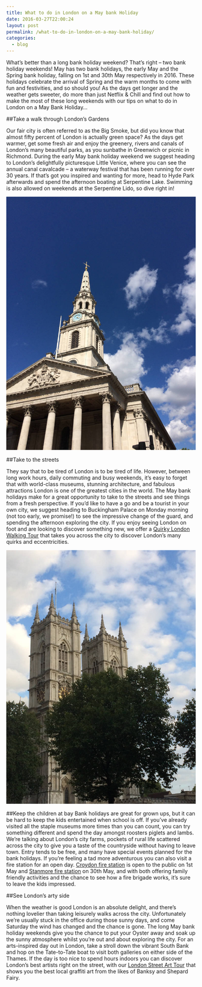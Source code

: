 ```yaml
---
title: What to do in London on a May bank Holiday
date: 2016-03-27T22:00:24
layout: post
permalink: /what-to-do-in-london-on-a-may-bank-holiday/
categories:
  - blog
---
```

What’s better than a long bank holiday weekend? That’s right – two bank holiday weekends! May has two bank holidays, the early May and the Spring bank holiday, falling on 1st and 30th May respectively in 2016. These holidays celebrate the arrival of Spring and the warm months to come with fun and festivities, and so should you! As the days get longer and the weather gets sweeter, do more than just Netflix & Chill and find out how to make the most of these long weekends with our tips on what to do in London on a May Bank Holiday…

##Take a walk through London’s Gardens

Our fair city is often referred to as the Big Smoke, but did you know that almost fifty percent of London is actually green space? As the days get warmer, get some fresh air and enjoy the greenery, rivers and canals of London’s many beautiful parks, as you sunbathe in Greenwich or picnic in Richmond. During the early May bank holiday weekend we suggest heading to London’s delightfully picturesque Little Venice, where you can see the annual canal cavalcade – a waterway festival that has been running for over 30 years. If that’s got you inspired and wanting for more, head to Hyde Park afterwards and spend the afternoon boating at Serpentine Lake. Swimming is also allowed on weekends at the Serpentine Lido, so dive right in!  

<p><img src="/images/st-martin-in-the-fields-770x1024.jpg" alt="St Martin in the Fields" /></p>

##Take to the streets

They say that to be tired of London is to be tired of life. However, between long work hours, daily commuting and busy weekends, it’s easy to forget that with world-class museums, stunning architecture, and fabulous attractions London is one of the greatest cities in the world. The May bank holidays make for a great opportunity to take to the streets and see things from a fresh perspective. If you’d like to have a go and be a tourist in your own city, we suggest heading to Buckingham Palace on Monday morning (not too early, we promise!) to see the impressive change of the guard, and spending the afternoon exploring the city. If you enjoy seeing London on foot and are looking to discover something new, we offer a [Quirky London Walking Tour](/product/quirky-tour/) that takes you across the city to discover London’s many quirks and eccentricities.

<p><img src="/images/westminster-abbey-770x1024.jpg" alt="Westminster Abbey" /></p>


##Keep the children at bay
Bank holidays are great for grown ups, but it can be hard to keep the kids entertained when school is off. If you’ve already visited all the staple museums more times than you can count, you can try something different and spend the day amongst roosters piglets and lambs. We’re talking about London’s city farms, pockets of rural life scattered across the city to give you a taste of the countryside without having to leave town. Entry tends to be free, and many have special events planned for the bank holidays. If you’re feeling a tad more adventurous you can also visit a fire station for an open day. [Croydon fire station](http://www.london-fire.gov.uk/150/anniversary-events_open-day-at-croydon-fire-station.asp) is open to the public on 1st May and [Stanmore fire station](http://www.london-fire.gov.uk/150/anniversary-events_open-day-at-stanmore-fire-station.asp) on 30th May, and with both offering family friendly activities and the chance to see how a fire brigade works, it’s sure to leave the kids impressed.


##See London’s arty side

When the weather is good London is an absolute delight, and there’s nothing lovelier than taking leisurely walks across the city. Unfortunately we’re usually stuck in the office during those sunny days, and come Saturday the wind has changed and the chance is gone. The long May bank holiday weekends give you the chance to put your Oyster away and soak up the sunny atmosphere whilst you’re out and about exploring the city. For an arts-inspired day out in London, take a stroll down the vibrant South Bank and hop on the Tate-to-Tate boat to visit both galleries on either side of the Thames. If the day is too nice to spend hours indoors you can discover London’s best artists right on the street, with our [London Street Art Tour](/product/street-art/) that shows you the best local graffiti art from the likes of Banksy and Shepard Fairy.
